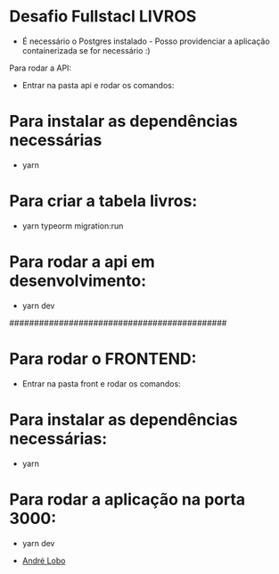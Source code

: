 # Desafio Fullstacl LIVROS 


- É necessário o Postgres instalado - Posso providenciar a aplicação containerizada se for necessário :)

Para rodar a API: 
- Entrar na pasta api e rodar os comandos:

# Para instalar as dependências necessárias
- yarn
 


# Para criar a tabela livros:
- yarn typeorm migration:run


# Para rodar a api em desenvolvimento:
- yarn dev

############################################

# Para rodar o FRONTEND: 
- Entrar na pasta front e rodar os comandos:


# Para instalar as dependências necessárias:
- yarn

# Para rodar a aplicação na porta 3000:
- yarn dev







- [André Lobo](https://andrelobo.github.io)


